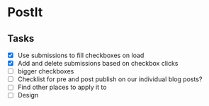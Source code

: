 # PostIt

## Tasks
- [x] Use submissions to fill checkboxes on load
- [x] Add and delete submissions based on checkbox clicks
- [ ] bigger checkboxes
- [ ] Checklist for pre and post publish on our individual blog posts?
- [ ] Find other places to apply it to
- [ ] Design

